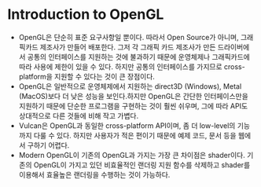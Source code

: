 # Introduction to OpenGL

- OpenGL은 단순히 표준 요구사항일 뿐이다. 따라서 Open Source가 아니며, 그래픽카드 제조사가 만들어 배포한다. 그저 각 그래픽 카드 제조사가 만든 드라이버에서 공통의 인터페이스를 지원하는 것에 불과하기 때문에 운영체제나 그래픽카드에 따라 사용에 제한이 있을 수 있다. 하지만 공통의 인터페이스를 가지므로 cross-platform을 지원할 수 있다는 것이 큰 장점이다.
- OpenGL은 일반적으로 운영체제에서 지원하는 direct3D (Windows), Metal (MacOS)보다 더 낮은 성능을 보인다.하지만 OpenGL은 간단한 인터페이스만을 지원하기 때문에 단순한 프로그램을 구현하는 것이 훨씬 쉬우며, 그에 따라 API도 상대적으로 다른 것들에 비해 작고 가볍다.
- Vulcan은 OpenGL과 동일한 cross-platform API이며, 좀 더 low-level의 기능까지 다룰 수 있다. 하지만 사용자가 적은 편이기 때문에 예제 코드, 문서 등을 웹에서 구하기 어렵다.
- Modern OpenGL이 기존의 OpenGL과 가지는 가장 큰 차이점은 shader이다. 기존의 OpenGL이 가지고 있던 비효율적인 랜더링 지원 함수를 삭제하고 shader를 이용해서 효율높은 랜더링을 수행하는 것이 가능하다.
